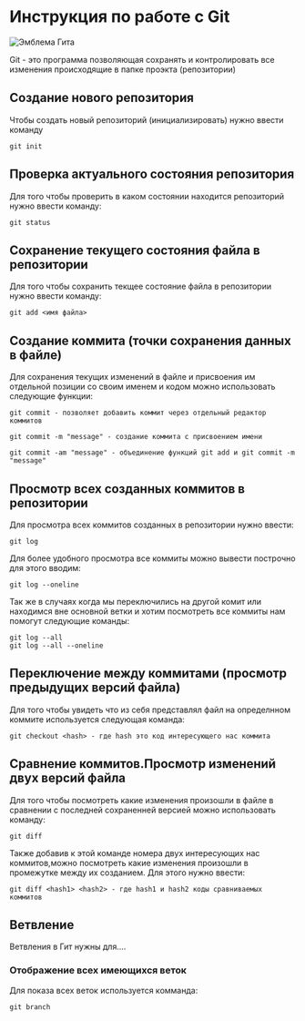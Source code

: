 # Инструкция по работе с Git

![Эмблема Гита](git.jpg)

Git - это программа позволяющая сохранять и контролировать все изменения происходящие в папке проэкта (репозитории)

## Создание нового репозитория

Чтобы создать новый репозиторий (инициализировать) нужно ввести команду

    git init


## Проверка актуального состояния репозитория

Для того чтобы проверить в каком состоянии находится репозиторий нужно ввести команду:

    git status

 ## Сохранение текущего состояния файла в репозитории

Для того чтобы сохранить текщее состояние файла в репозитории нужно ввести команду:

    git add <имя файла>

## Создание коммита (точки сохранения данных в файле)

Для сохранения текущих изменений в файле и присвоения им отдельной позиции со своим именем и кодом можно использовать следующие функции:

    git commit - позволяет добавить коммит через отдельный редактор коммитов

    git commit -m "message" - создание коммита с присвоением имени

    git commit -am "message" - объединение функций git add и git commit -m "message"

## Просмотр всех созданных коммитов в репозитории

Для просмотра всех коммитов созданных в репозитории нужно ввести:

    git log 

Для более удобного просмотра все коммиты можно вывести построчно для этого вводим:

    git log --oneline

Так же в случаях когда мы переключились на другой комит или находимся вне основной ветки и хотим посмотреть все коммиты нам помогут следующие команды:

    git log --all
    git log --all --oneline

## Переключение между коммитами (просмотр предыдущих версий файла)

Для того чтобы увидеть что из себя представлял файл на определнном коммите используется следующая команда:

    git checkout <hash> - где hash это код интересующего нас коммита

## Сравнение коммитов.Просмотр изменений двух версий файла

Для того чтобы посмотреть какие изменения произошли в файле в сравнении с последней сохраненней версией можно использовать команду:

    git diff

Также добавив к этой команде номера двух интересующих нас коммитов,можно посмотреть какие изменения произошли в промежутке между их созданием. Для этого нужно ввести:

    git diff <hash1> <hash2> - где hash1 и hash2 коды сравниваемых коммитов

## Ветвление

Ветвления в Гит нужны для....

### Отображение всех имеющихся веток
Для показа всех веток используется комманда:

    git branch
